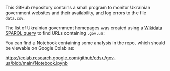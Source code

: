 This GitHub repository contains a small program to monitor Ukrainian
government websites and their availability, and log errors to the file
`data.csv`.

The list of Ukrainian government homepages was created using a [Wikidata SPARQL
query] to find URLs containing `.gov.ua`:

You can find a Notebook containing some analysis in the repo, which should be viewable on Google Colab as:

https://colab.research.google.com/github/edsu/gov-ua/blob/main/Notebook.ipynb

[Peter Krantz]: https://www.peterkrantz.com/
[Wikidata SPARQL query]: https://query.wikidata.org/#SELECT%20DISTINCT%20%3Furl%20WHERE%20%7B%0A%20%20%3Fitem%20wdt%3AP856%20%3Furl%20.%0A%20%20FILTER%28CONTAINS%28LCASE%28STR%28%3Furl%29%29%2C%20%27.gov.ua%27%29%29%0A%7D
